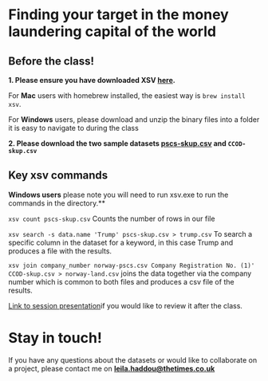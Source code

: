 # Finding your target in the money laundering capital of the world 

## Before the class!

**1. Please ensure you have downloaded XSV [here](https://github.com/BurntSushi/xsv).**

For **Mac** users with homebrew installed, the easiest way is `brew install xsv`.

For **Windows** users, please download and unzip the binary files into a folder it is easy to navigate to during the class

**2. Please download the two sample datasets [pscs-skup.csv](https://raw.githubusercontent.com/leilahaddou/leilahaddou.github.io/master/pscs-skup.csv) and `CCOD-skup.csv`**

## Key xsv commands

**Windows users** please note you will need to run xsv.exe to run the commands in the directory.**

`xsv count pscs-skup.csv` Counts the number of rows in our file

`xsv search -s data.name 'Trump' pscs-skup.csv > trump.csv` To search a specific column in the dataset for a keyword, in this case Trump and produces a file with the results.

`xsv join company_number norway-pscs.csv Company Registration No. (1)' CCOD-skup.csv > norway-land.csv` joins the data together via the company number which is common to both files and produces a csv file of the results. 

[Link to session presentation](https://docs.google.com/presentation/d/1MYxH9zVaIJADZdjlQUmp5W1Tt8FErCYTVNTpqxEFY08)if you would like to review it after the class.

# Stay in touch!

If you have any questions about the datasets or would like to collaborate on a project, please contact me on **leila.haddou@thetimes.co.uk**
